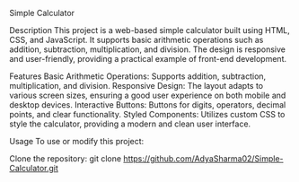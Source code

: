 Simple Calculator

Description
This project is a web-based simple calculator built using HTML, CSS, and JavaScript. It supports basic arithmetic operations such as addition, subtraction, multiplication, and division. The design is responsive and user-friendly, providing a practical example of front-end development.



Features
Basic Arithmetic Operations: Supports addition, subtraction, multiplication, and division.
Responsive Design: The layout adapts to various screen sizes, ensuring a good user experience on both mobile and desktop devices.
Interactive Buttons: Buttons for digits, operators, decimal points, and clear functionality.
Styled Components: Utilizes custom CSS to style the calculator, providing a modern and clean user interface.


Usage
To use or modify this project:

Clone the repository:
git clone https://github.com/AdyaSharma02/Simple-Calculator.git
